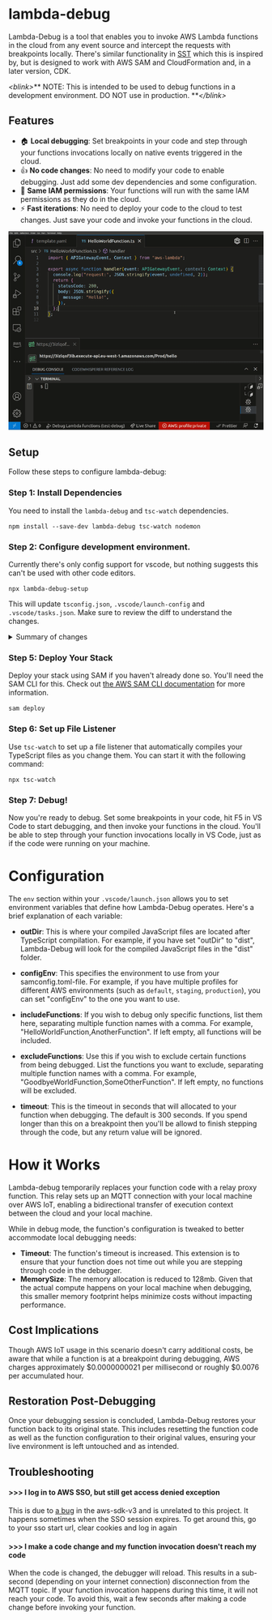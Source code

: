 # lambda-debug

Lambda-Debug is a tool that enables you to invoke AWS Lambda functions in the cloud from any event source and intercept the requests with breakpoints locally. There's similar functionality in [SST](https://sst.dev/) which this is inspired by, but is designed to work with AWS SAM and CloudFormation and, in a later version, CDK.

*&lt;blink&gt;*** NOTE: This is intended to be used to debug functions in a development environment. DO NOT use in production. ***&lt;/blink&gt;*

## Features
* :house: **Local debugging**: Set breakpoints in your code and step through your functions invocations locally on native events triggered in the cloud.
* :+1: **No code changes**: No need to modify your code to enable debugging. Just add some dev dependencies and some configuration.
* :closed_lock_with_key: **Same IAM permissions**: Your functions will run with the same IAM permissions as they do in the cloud.
* :zap: **Fast iterations**: No need to deploy your code to the cloud to test changes. Just save your code and invoke your functions in the cloud.

![Demo](https://raw.githubusercontent.com/ljacobsson/lambda-debug/main/images/demo.gif)

## Setup

Follow these steps to configure lambda-debug:

### Step 1: Install Dependencies
You need to install the `lambda-debug` and `tsc-watch` dependencies. 

```
npm install --save-dev lambda-debug tsc-watch nodemon
```

### Step 2: Configure development environment.
Currently there's only config support for vscode, but nothing suggests this can't be used with other code editors.

```
npx lambda-debug-setup
```

This will update `tsconfig.json`, `.vscode/launch-config` and `.vscode/tasks.json`. Make sure to review the diff to understand the changes.

<details>
  <summary>Summary of changes</summary>
  <p>
    
### 1: Update tsconfig.json
Add the following to your `tsconfig.json` file along with the rest of your config:

```json
{
  "extends": "@tsconfig/node18/tsconfig.json",
  "compilerOptions": {
    "resolveJsonModule": true,
    "outDir": "dist",
    "sourceMap": true
  },
  "exclude": ["node_modules", "dist/**/*"]
}
```

### 2: Update .vscode/launch.json
Add the following configuration to your `.vscode/launch.json` file:

```json
{
  "version": "0.2.0",
  "configurations": [
    {
      "type": "node",
      "request": "launch",
      "name": "Debug Lambda functions",
      "runtimeExecutable": "${workspaceFolder}/node_modules/.bin/nodemon",
      "skipFiles": ["<node_internals>/**"],
      "program": "${workspaceFolder}/node_modules/lambda-debug/connect.js",
      "restart": true,
      "env": {
        "outDir": "dist"
      },
      "postDebugTask": "lambda-debug-cleanup",
      "console": "integratedTerminal",
      "internalConsoleOptions": "neverOpen"      
    },
  ]
}
```

### 3: Update .vscode/tasks.json
Add the following task to your `.vscode/tasks.json` file:

```json
{
  "version": "2.0.0",
  "tasks": [
    {
      "label": "lambda-debug-cleanup",
      "type": "shell",      
      "command": "node ${workspaceFolder}/node_modules/lambda-debug/cleanup.js"
    }
  ]
}
```
  </p>
</details>

### Step 5: Deploy Your Stack
Deploy your stack using SAM if you haven't already done so. You'll need the SAM CLI for this. Check out [the AWS SAM CLI documentation](https://docs.aws.amazon.com/serverless-application-model/latest/developerguide/serverless-sam-cli-install.html) for more information.

```
sam deploy
```

### Step 6: Set up File Listener
Use `tsc-watch` to set up a file listener that automatically compiles your TypeScript files as you change them. You can start it with the following command:

```
npx tsc-watch
```

### Step 7: Debug!
Now you're ready to debug. Set some breakpoints in your code, hit F5 in VS Code to start debugging, and then invoke your functions in the cloud. You'll be able to step through your function invocations locally in VS Code, just as if the code were running on your machine.


# Configuration

The `env` section within your `.vscode/launch.json` allows you to set environment variables that define how Lambda-Debug operates. Here's a brief explanation of each variable:

- **outDir**: This is where your compiled JavaScript files are located after TypeScript compilation. For example, if you have set "outDir" to "dist", Lambda-Debug will look for the compiled JavaScript files in the "dist" folder.

- **configEnv**: This specifies the environment to use from your samconfig.toml-file. For example, if you have multiple profiles for different AWS environments (such as `default`, `staging`, `production`), you can set "configEnv" to the one you want to use.

- **includeFunctions**: If you wish to debug only specific functions, list them here, separating multiple function names with a comma. For example, "HelloWorldFunction,AnotherFunction". If left empty, all functions will be included.

- **excludeFunctions**: Use this if you wish to exclude certain functions from being debugged. List the functions you want to exclude, separating multiple function names with a comma. For example, "GoodbyeWorldFunction,SomeOtherFunction". If left empty, no functions will be excluded.

- **timeout**: This is the timeout in seconds that will allocated to your function when debugging. The default is 300 seconds. If you spend longer than this on a breakpoint then you'll be allowd to finish stepping through the code, but any return value will be ignored.


# How it Works

Lambda-debug temporarily replaces your function code with a relay proxy function. This relay sets up an MQTT connection with your local machine over AWS IoT, enabling a bidirectional transfer of execution context between the cloud and your local machine.

While in debug mode, the function's configuration is tweaked to better accommodate local debugging needs:

- **Timeout**: The function's timeout is increased. This extension is to ensure that your function does not time out while you are stepping through code in the debugger.
- **MemorySize**: The memory allocation is reduced to 128mb. Given that the actual compute happens on your local machine when debugging, this smaller memory footprint helps minimize costs without impacting performance.

## Cost Implications

Though AWS IoT usage in this scenario doesn't carry additional costs, be aware that while a function is at a breakpoint during debugging, AWS charges approximately $0.0000000021 per millisecond or roughly $0.0076 per accumulated hour. 

## Restoration Post-Debugging

Once your debugging session is concluded, Lambda-Debug restores your function back to its original state. This includes resetting the function code as well as the function configuration to their original values, ensuring your live environment is left untouched and as intended.

## Troubleshooting
#### >>> I log in to AWS SSO, but still get access denied exception
This is due to [a bug](https://github.com/aws/aws-sdk/issues/531) in the aws-sdk-v3 and is unrelated to this project. It happens sometimes when the SSO session expires. To get around this, go to your sso start url, clear cookies and log in again

#### >>> I make a code change and my function invocation doesn't reach my code
When the code is changed, the debugger will reload. This results in a sub-second (depending on your internet connection) disconnection from the MQTT topic. If your function invocation happens during this time, it will not reach your code. To avoid this, wait a few seconds after making a code change before invoking your function.
